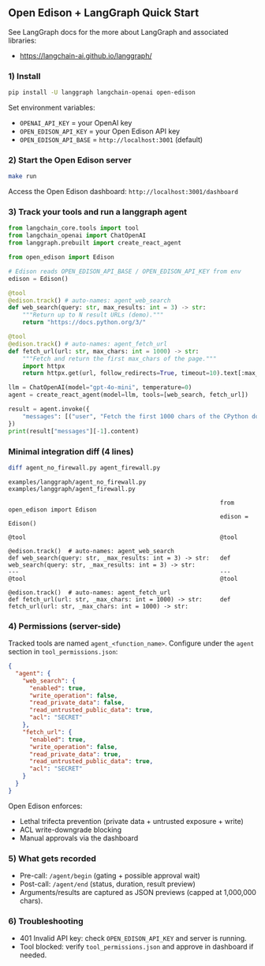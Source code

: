 ## Open Edison + LangGraph Quick Start

See LangGraph docs for the more about LangGraph and associated libraries:

- <https://langchain-ai.github.io/langgraph/>

### 1) Install

```bash
pip install -U langgraph langchain-openai open-edison
```

Set environment variables:

- `OPENAI_API_KEY` = your OpenAI key
- `OPEN_EDISON_API_KEY` = your Open Edison API key
- `OPEN_EDISON_API_BASE` = `http://localhost:3001` (default)

### 2) Start the Open Edison server

```bash
make run
```

Access the Open Edison dashboard: `http://localhost:3001/dashboard`

### 3) Track your tools and run a langgraph agent

```python
from langchain_core.tools import tool
from langchain_openai import ChatOpenAI
from langgraph.prebuilt import create_react_agent

from open_edison import Edison

# Edison reads OPEN_EDISON_API_BASE / OPEN_EDISON_API_KEY from env
edison = Edison()

@tool
@edison.track() # auto-names: agent_web_search
def web_search(query: str, max_results: int = 3) -> str:
    """Return up to N result URLs (demo)."""
    return "https://docs.python.org/3/"

@tool
@edison.track() # auto-names: agent_fetch_url
def fetch_url(url: str, max_chars: int = 1000) -> str:
    """Fetch and return the first max_chars of the page."""
    import httpx
    return httpx.get(url, follow_redirects=True, timeout=10).text[:max_chars]

llm = ChatOpenAI(model="gpt-4o-mini", temperature=0)
agent = create_react_agent(model=llm, tools=[web_search, fetch_url])

result = agent.invoke({
    "messages": [("user", "Fetch the first 1000 chars of the CPython docs homepage.")]
})
print(result["messages"][-1].content)
```

### Minimal integration diff (4 lines)

```bash
diff agent_no_firewall.py agent_firewall.py
```

```text
examples/langgraph/agent_no_firewall.py                     examples/langgraph/agent_firewall.py                       
                                                                                                                        
                                                            from open_edison import Edison                
                                                            edison = Edison()                                           
                                                                                                                        
@tool                                                       @tool                                                       
                                                            @edison.track()  # auto-names: agent_web_search            
def web_search(query: str, _max_results: int = 3) -> str:   def web_search(query: str, _max_results: int = 3) -> str:  
---                                                         ---                                                        
@tool                                                       @tool                                                       
                                                            @edison.track()  # auto-names: agent_fetch_url             
def fetch_url(url: str, _max_chars: int = 1000) -> str:     def fetch_url(url: str, _max_chars: int = 1000) -> str:    
```

### 4) Permissions (server-side)

Tracked tools are named `agent_<function_name>`. Configure under the `agent` section in `tool_permissions.json`:

```json
{
  "agent": {
    "web_search": {
      "enabled": true,
      "write_operation": false,
      "read_private_data": false,
      "read_untrusted_public_data": true,
      "acl": "SECRET"
    },
    "fetch_url": {
      "enabled": true,
      "write_operation": false,
      "read_private_data": true,
      "read_untrusted_public_data": true,
      "acl": "SECRET"
    }
  }
}
```

Open Edison enforces:

- Lethal trifecta prevention (private data + untrusted exposure + write)
- ACL write-downgrade blocking
- Manual approvals via the dashboard

### 5) What gets recorded

- Pre-call: `/agent/begin` (gating + possible approval wait)
- Post-call: `/agent/end` (status, duration, result preview)
- Arguments/results are captured as JSON previews (capped at 1,000,000 chars).

### 6) Troubleshooting

- 401 Invalid API key: check `OPEN_EDISON_API_KEY` and server is running.
- Tool blocked: verify `tool_permissions.json` and approve in dashboard if needed.
